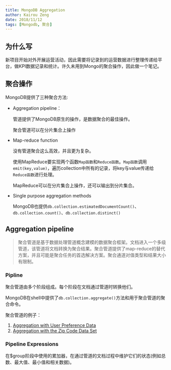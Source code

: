 ```yaml
---
title: MongoDB Aggregation
author: Kairou Zeng
date: 2018/11/12
tags: [Mongodb, 聚合]
---
```


## 为什么写

新项目开始对外开展运营活动，因此需要将记录到的运营数据进行整理传递给平台，做KPI数据记录和统计。许久未用到Mongo的聚合操作，因此做一个笔记。

## 聚合操作

MongoDB提供了三种聚合方法:

 - Aggregation pipeline：
 
    管道提供了MongoDB原生的操作，是数据聚合的最佳操作。

    聚合管道可以在分片集合上操作

- Map-reduce function

    没有管道聚合这么高效，并且更为复杂。

    使用MapReduce要实现两个函数`Map函数`和`Reduce函数`。`Map函数`调用`emit(key,value)`，遍历collection中所有的记录，将key与value传递给`Reduce函数`进行处理。

    MapReduce可以在分片集合上操作，还可以输出到分片集合。

- Single purpose aggregation methods

    MongoDB也提供`db.collection.estimatedDocumentCount()`、`db.collection.count()`、`db.collection.distinct()`

## Aggregation pipeline

> 聚合管道是基于数据处理管道概念建模的数据聚合框架。文档进入一个多级管道，该管道将文档转换为聚合结果。聚合管道提供了map-reduce的替代方案，并且可能是聚合任务的首选解决方案。聚合通道对值类型和结果大小有限制。

### Pipline 

聚合管道由多个阶段组成。每个阶段在文档通过管道时转换他们。

MongoDB在shell中提供了`db.collection.aggregate()`方法和用于聚合管道的聚合命令。

聚合管道的例子：

1. [Aggregation with User Preference Data](https://docs.mongodb.com/manual/tutorial/aggregation-with-user-preference-data/)
2. [Aggregation with the Zip Code Data Set](https://docs.mongodb.com/manual/tutorial/aggregation-zip-code-data-set/)

### Pipeline Expressions

在$group阶段中使用的累加器，在通过管道的文档过程中维护它们的状态(例如总数、最大值、最小值和相关数据)。
